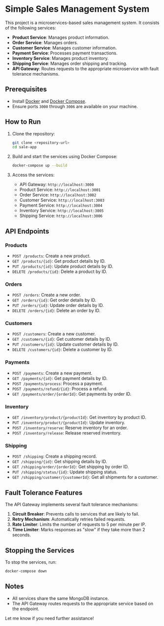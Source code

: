 # Simple Sales Management System

This project is a microservices-based sales management system. It consists of the following services:

- **Product Service**: Manages product information.
- **Order Service**: Manages orders.
- **Customer Service**: Manages customer information.
- **Payment Service**: Processes payment transactions.
- **Inventory Service**: Manages product inventory.
- **Shipping Service**: Manages order shipping and tracking.
- **API Gateway**: Routes requests to the appropriate microservice with fault tolerance mechanisms.

## Prerequisites

- Install [Docker](https://www.docker.com/) and [Docker Compose](https://docs.docker.com/compose/).
- Ensure ports `3000` through `3006` are available on your machine.

## How to Run

1. Clone the repository:

   ```bash
   git clone <repository-url>
   cd sale-app
   ```

2. Build and start the services using Docker Compose:

   ```bash
   docker-compose up --build
   ```

3. Access the services:
   - API Gateway: `http://localhost:3000`
   - Product Service: `http://localhost:3001`
   - Order Service: `http://localhost:3002`
   - Customer Service: `http://localhost:3003`
   - Payment Service: `http://localhost:3004`
   - Inventory Service: `http://localhost:3005`
   - Shipping Service: `http://localhost:3006`

## API Endpoints

### Products

- `POST /products`: Create a new product.
- `GET /products/{id}`: Get product details by ID.
- `PUT /products/{id}`: Update product details by ID.
- `DELETE /products/{id}`: Delete a product by ID.

### Orders

- `POST /orders`: Create a new order.
- `GET /orders/{id}`: Get order details by ID.
- `PUT /orders/{id}`: Update order details by ID.
- `DELETE /orders/{id}`: Delete an order by ID.

### Customers

- `POST /customers`: Create a new customer.
- `GET /customers/{id}`: Get customer details by ID.
- `PUT /customers/{id}`: Update customer details by ID.
- `DELETE /customers/{id}`: Delete a customer by ID.

### Payments

- `POST /payments`: Create a new payment.
- `GET /payments/{id}`: Get payment details by ID.
- `POST /payments/process`: Process a payment.
- `POST /payments/refund/{id}`: Process a refund.
- `GET /payments/order/{orderId}`: Get payments by order ID.

### Inventory

- `GET /inventory/product/{productId}`: Get inventory by product ID.
- `PUT /inventory/product/{productId}`: Update inventory.
- `POST /inventory/reserve`: Reserve inventory for an order.
- `POST /inventory/release`: Release reserved inventory.

### Shipping

- `POST /shipping`: Create a shipping record.
- `GET /shipping/{id}`: Get shipping details by ID.
- `GET /shipping/order/{orderId}`: Get shipping by order ID.
- `PUT /shipping/status/{id}`: Update shipping status.
- `GET /shipping/customer/{customerId}`: Get all shipments for a customer.

## Fault Tolerance Features

The API Gateway implements several fault tolerance mechanisms:

1. **Circuit Breaker**: Prevents calls to services that are likely to fail.
2. **Retry Mechanism**: Automatically retries failed requests.
3. **Rate Limiter**: Limits the number of requests to 5 per minute per IP.
4. **Time Limiter**: Marks responses as "slow" if they take more than 2 seconds.

## Stopping the Services

To stop the services, run:

```bash
docker-compose down
```

## Notes

- All services share the same MongoDB instance.
- The API Gateway routes requests to the appropriate service based on the endpoint.

Let me know if you need further assistance!
